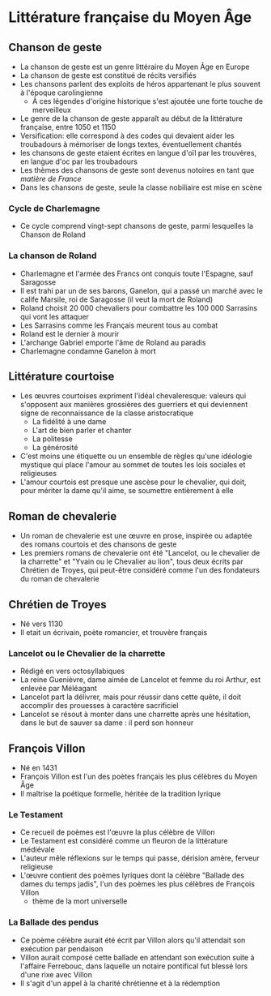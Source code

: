 # Littérature française du Moyen Âge

## Chanson de geste

- La chanson de geste est un genre littéraire du Moyen Âge en Europe
- La chanson de geste est constitué de récits versifiés
- Les chansons parlent des exploits de héros appartenant le plus souvent à l'époque carolingienne
	- À ces légendes d'origine historique s'est ajoutée une forte touche de merveilleux
- Le genre de la chanson de geste apparaît au début de la littérature française, entre 1050 et 1150
- Versification: elle correspond à des codes qui devaient aider les troubadours à mémoriser de longs textes, éventuellement chantés
- les chansons de geste etaient écrites en langue d'oïl par les trouvères, en langue d'oc par les troubadours
- Les thèmes des chansons de geste sont devenus notoires en tant que *matière de France*
- Dans les chansons de geste, seule la classe nobiliaire est mise en scène

### Cycle de Charlemagne

- Ce cycle comprend vingt-sept chansons de geste, parmi lesquelles la Chanson de Roland

### La chanson de Roland

- Charlemagne et l'armée des Francs ont conquis toute l'Espagne, sauf Saragosse
- Il est trahi par un de ses barons, Ganelon, qui a passé un marché avec le calife Marsile, roi de Saragosse (il veut la mort de Roland)
- Roland choisit 20 000 chevaliers pour combattre les 100 000 Sarrasins qui vont les attaquer
- Les Sarrasins comme les Français meurent tous au combat
- Roland est le dernier à mourir
- L'archange Gabriel emporte l'âme de Roland au paradis
- Charlemagne condamne Ganelon à mort

## Littérature courtoise

- Les œuvres courtoises expriment l'idéal chevaleresque: valeurs qui s'opposent aux manières grossières des guerriers et qui deviennent signe de reconnaissance de la classe aristocratique
	- La fidélité à une dame
	- L'art de bien parler et chanter
	- La politesse
	- La générosité
- C'est moins une étiquette ou un ensemble de règles qu'une idéologie mystique qui place l'amour au sommet de toutes les lois sociales et religieuses
- L'amour courtois est presque une ascèse pour le chevalier, qui doit, pour mériter la dame qu'il aime, se soumettre entièrement à elle

## Roman de chevalerie

- Un roman de chevalerie est une œuvre en prose, inspirée ou adaptée des romans courtois et des chansons de geste
- Les premiers romans de chevalerie ont été "Lancelot, ou le chevalier de la charrette" et "Yvain ou le Chevalier au lion", tous deux écrits par Chrétien de Troyes, qui peut-être considéré comme l'un des fondateurs du roman de chevalerie

## Chrétien de Troyes

- Né vers 1130
- Il etait un écrivain, poète romancier, et trouvère français

### Lancelot ou le Chevalier de la charrette

- Rédigé en vers octosyllabiques
- La reine Guenièvre, dame aimée de Lancelot et femme du roi Arthur, est enlevée par Méléagant
- Lancelot part la délivrer, mais pour réussir dans cette quête, il doit accomplir des prouesses à caractère sacrificiel
- Lancelot se résout à monter dans une charrette après une hésitation, dans le but de sauver sa dame : il perd son honneur

## François Villon

- Né en 1431
- François Villon est l'un des poètes français les plus célèbres du Moyen Âge
- Il maîtrise la poétique formelle, héritée de la tradition lyrique

### Le Testament

- Ce recueil de poèmes est l'œuvre la plus célèbre de Villon
- Le Testament est considéré comme un fleuron de la littérature médiévale
- L'auteur mêle réflexions sur le temps qui passe, dérision amère, ferveur religieuse
- L'œuvre contient des poèmes lyriques dont la célèbre "Ballade des dames du temps jadis", l'un des poèmes les plus célèbres de François Villon
	- thème de la mort universelle

### La Ballade des pendus

- Ce poème célèbre aurait été écrit par Villon alors qu'il attendait son exécution par pendaison
- Villon aurait composé cette ballade en attendant son exécution suite à l'affaire Ferrebouc, dans laquelle un notaire pontifical fut blessé lors d'une rixe avec Villon
- Il s'agit d'un appel à la charité chrétienne et à la rédemption